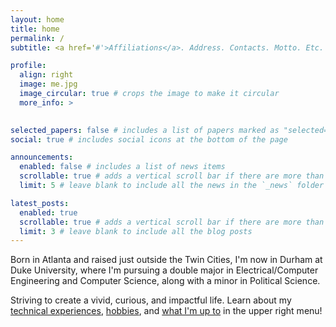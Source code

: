 ```yaml
---
layout: home
title: home
permalink: /
subtitle: <a href='#'>Affiliations</a>. Address. Contacts. Motto. Etc.

profile:
  align: right
  image: me.jpg
  image_circular: true # crops the image to make it circular
  more_info: >
    

selected_papers: false # includes a list of papers marked as "selected={true}"
social: true # includes social icons at the bottom of the page

announcements:
  enabled: false # includes a list of news items
  scrollable: true # adds a vertical scroll bar if there are more than 3 news items
  limit: 5 # leave blank to include all the news in the `_news` folder

latest_posts:
  enabled: true
  scrollable: true # adds a vertical scroll bar if there are more than 3 new posts items
  limit: 3 # leave blank to include all the blog posts
---
```


Born in Atlanta and raised just outside the Twin Cities, I'm now in Durham at Duke University, where I'm pursuing a double major in Electrical/Computer Engineering and Computer Science, along with a minor in Political Science.

Striving to create a vivid, curious, and impactful life. Learn about my [technical experiences](https://emilygzh.github.io/experience/), [hobbies](https://emilygzh.github.io/clickshack/), and [what I'm up to](https://emilygzh.github.io/blog/) in the upper right menu!